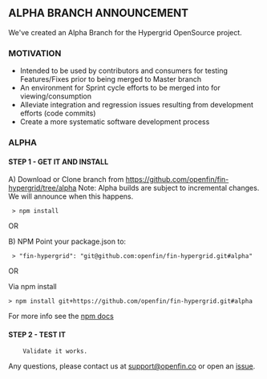 ## ALPHA BRANCH ANNOUNCEMENT
We've created an Alpha Branch for the Hypergrid OpenSource project. 

### MOTIVATION
   * Intended to be used by contributors and consumers for testing Features/Fixes prior to being merged to Master branch
   * An environment for Sprint cycle efforts to be merged into for viewing/consumption
   * Alleviate integration and regression issues resulting from development efforts (code commits)
   * Create a more systematic software development process

### ALPHA 

#### STEP 1 - GET IT AND INSTALL
A) Download or Clone branch from https://github.com/openfin/fin-hypergrid/tree/alpha
         Note: Alpha builds are subject to incremental changes. We will announce when this happens.

     > npm install       

  OR
      
B) NPM
 Point your package.json to:

     > "fin-hypergrid": "git@github.com:openfin/fin-hypergrid.git#alpha"

  OR
     
 Via npm install
   
    > npm install git+https://github.com/openfin/fin-hypergrid.git#alpha

For more info see the [npm docs](https://docs.npmjs.com/files/package.json#git-urls-as-dependencies)

#### STEP 2 - TEST IT
        Validate it works.

Any questions, please contact us at support@openfin.co or open an [issue](https://github.com/openfin/fin-hypergrid/issues).
